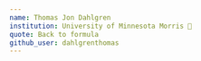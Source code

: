 ```yaml
---
name: Thomas Jon Dahlgren
institution: University of Minnesota Morris 🚩
quote: Back to formula
github_user: dahlgrenthomas
---
```


